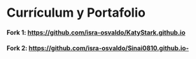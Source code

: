 # Currículum y Portafolio 

#### Fork 1: https://github.com/isra-osvaldo/KatyStark.github.io
#### Fork 2: https://github.com/isra-osvaldo/Sinai0810.github.io-
